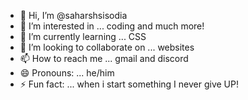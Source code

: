 - 👋 Hi, I’m @saharshsisodia
- 👀 I’m interested in ... coding and much more!
- 🌱 I’m currently learning ... CSS
- 💞️ I’m looking to collaborate on ... websites
- 📫 How to reach me ... gmail and discord
- 😄 Pronouns: ... he/him
- ⚡ Fun fact: ... when i start something I never give UP!
